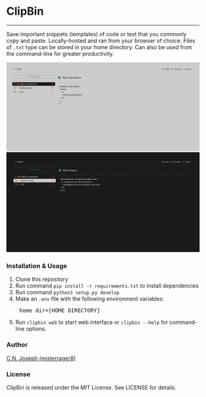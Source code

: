 # ClipBin
---

Save important snippets (templates) of code or text that you commonly copy and paste. Locally-hosted and ran from your browser of choice. Files of `.txt` type can be stored in your home directory. Can also be used from the command-line for greater productivity.

![](/docs/screenshot1.png)
![](/docs/screenshot2.png)

### Installation & Usage

1. Clone this repository
2. Run command `pip install -r requirements.txt` to install dependencies
3. Run command `python3 setup.py develop`
4. Make an `.env` file with the following environment variables:

<pre>
    home_dir=[HOME DIRECTORY]
</pre>

5. Run `clipbin web` to start web interface or `clipbin --help` for command-line options.

### Author

[C.N. Joseph (misterrager8)](https://github.com/misterrager8)

### License

ClipBin is released under the MIT License. See LICENSE for details.

